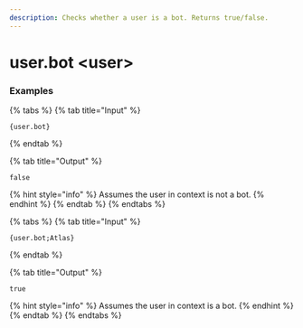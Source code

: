 ```yaml
---
description: Checks whether a user is a bot. Returns true/false.
---
```


# user.bot \<user\>

### Examples

{% tabs %}
{% tab title="Input" %}

```text
{user.bot}
```

{% endtab %}

{% tab title="Output" %}

```text
false
```

{% hint style="info" %}
Assumes the user in context is not a bot.
{% endhint %}
{% endtab %}
{% endtabs %}

{% tabs %}
{% tab title="Input" %}

```text
{user.bot;Atlas}
```

{% endtab %}

{% tab title="Output" %}

```text
true
```

{% hint style="info" %}
Assumes the user in context is a bot.
{% endhint %}
{% endtab %}
{% endtabs %}

